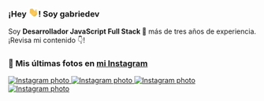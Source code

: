 <h3>¡Hey <img src="https://raw.githubusercontent.com/ABSphreak/ABSphreak/master/gifs/Hi.gif" width="20px" decondig="async">! Soy gabriedev</h3>

<p>Soy <strong>Desarrollador JavaScript Full Stack 🚀</strong> más de tres años de experiencia.<br />¡Revisa mi contenido 👇!</p>

### 📸 Mis últimas fotos en [mi Instagram](https://instagram.com/gabrie.dev)


<a href='https://instagram.com/p/C1UpuSGLQiG' target='_blank'>
  <img width='20%' src='https://instagram.flba2-1.fna.fbcdn.net/v/t51.2885-15/412513918_1325803934584302_4400498733289087214_n.jpg?stp=dst-jpg_e15&_nc_ht=instagram.flba2-1.fna.fbcdn.net&_nc_cat=106&_nc_ohc=lG9gfolIBdsAX_pLM2n&edm=APU89FABAAAA&ccb=7-5&oh=00_AfBN3IIsyxiShSV5pgzJ46fFNmDHEr2_fZIxf5J3LBZXKQ&oe=65BB5600&_nc_sid=bc0c2c' alt='Instagram photo' />
</a>
<a href='https://instagram.com/p/CzMY3lzxgmx' target='_blank'>
  <img width='20%' src='https://instagram.flba2-1.fna.fbcdn.net/v/t51.2885-15/398916226_819142863293745_2426123683154743297_n.webp?stp=dst-jpg_e35&_nc_ht=instagram.flba2-1.fna.fbcdn.net&_nc_cat=109&_nc_ohc=YUW1l7L992cAX-NRfM7&edm=APU89FABAAAA&ccb=7-5&oh=00_AfDG_9AwI4_UTR_6fwoqWvQy3ei8b6REZVgoBG-RONwR8A&oe=65B9EAE9&_nc_sid=bc0c2c' alt='Instagram photo' />
</a>
<a href='https://instagram.com/p/CygbQv4uqxM' target='_blank'>
  <img width='20%' src='https://instagram.flba2-1.fna.fbcdn.net/v/t51.2885-15/391525959_236593062741789_5868561716480810596_n.webp?stp=dst-jpg_e35&_nc_ht=instagram.flba2-1.fna.fbcdn.net&_nc_cat=109&_nc_ohc=Npcq0uWTWd4AX8iiCen&edm=APU89FABAAAA&ccb=7-5&oh=00_AfDRPeVFnA0baIjyShYWWMWNE93d6rTZzq-boKU75Ig15A&oe=65B9F7A5&_nc_sid=bc0c2c' alt='Instagram photo' />
</a>
<a href='https://instagram.com/p/CxTmOF6vN8M' target='_blank'>
  <img width='20%' src='https://instagram.flba2-1.fna.fbcdn.net/v/t51.2885-15/378565944_323878180141713_8920720304536029091_n.jpg?stp=dst-jpg_e15&_nc_ht=instagram.flba2-1.fna.fbcdn.net&_nc_cat=109&_nc_ohc=dgTj7vormoAAX9pi2hz&edm=APU89FABAAAA&ccb=7-5&oh=00_AfBvUtAm4MAURjL-icIwicjIQ3hCGLeRAwTmn8VKt-Y5hg&oe=65BAE418&_nc_sid=bc0c2c' alt='Instagram photo' />
</a>
